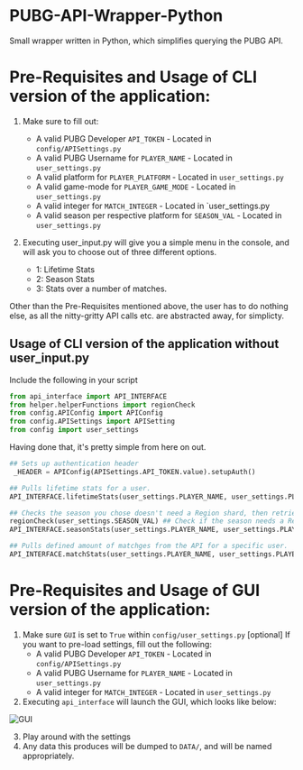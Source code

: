 # PUBG-API-Wrapper-Python
Small wrapper written in Python, which simplifies querying the PUBG API. 

# Pre-Requisites and Usage of CLI version of the application:
1. Make sure to fill out:
   - A valid PUBG Developer `API_TOKEN` - Located in `config/APISettings.py`
   - A valid PUBG Username for `PLAYER_NAME` - Located in `user_settings.py`
   - A valid platform for `PLAYER_PLATFORM` - Located in `user_settings.py`
   - A valid game-mode for `PLAYER_GAME_MODE` - Located in `user_settings.py`
   - A valid integer for `MATCH_INTEGER` - Located in `user_settings.py
   - A valid season per respective platform for `SEASON_VAL` - Located in `user_settings.py`

2. Executing user_input.py will give you a simple menu in the console, and will ask you to choose out of three different options.
   - 1: Lifetime Stats
   - 2: Season Stats
   - 3: Stats over a number of matches.

Other than the Pre-Requisites mentioned above, the user has to do nothing else,
as all the nitty-gritty API calls etc. are abstracted away, for simplicty.

## Usage of CLI version of the application without user_input.py
Include the following in your script
```Python
from api_interface import API_INTERFACE
from helper.helperFunctions import regionCheck
from config.APIConfig import APIConfig
from config.APISettings import APISetting
from config import user_settings
```

Having done that, it's pretty simple from here on out.
```Python
## Sets up authentication header
 _HEADER = APIConfig(APISettings.API_TOKEN.value).setupAuth()

## Pulls lifetime stats for a user.
API_INTERFACE.lifetimeStats(user_settings.PLAYER_NAME, user_settings.PLAYER_PLATFORM, _HEADER, user_settings.PLAYER_GAME_MODE)

## Checks the season you chose doesn't need a Region shard, then retrieves user-stats for that season
regionCheck(user_settings.SEASON_VAL) ## Check if the season needs a Region shard or not
API_INTERFACE.seasonStats(user_settings.PLAYER_NAME, user_settings.PLAYER_PLATFORM, _HEADER, user_settings.PLAYER_GAME_MODE, user_settings.SEASON_VAL)

## Pulls defined amount of matchges from the API for a specific user.
API_INTERFACE.matchStats(user_settings.PLAYER_NAME, user_settings.PLAYER_PLATFORM, _HEADER, user_settings.MATCH_INTEGER)
```
 
# Pre-Requisites and Usage of GUI version of the application:
1. Make sure `GUI` is set to `True` within `config/user_settings.py` 
   [optional] If you want to pre-load settings, fill out the following:
      - A valid PUBG Developer `API_TOKEN` - Located in `config/APISettings.py`
      - A valid PUBG Username for `PLAYER_NAME` - Located in `user_settings.py`
      - A valid integer for `MATCH_INTEGER` - Located in `user_settings.py`
2. Executing `api_interface` will launch the GUI, which looks like below:

![GUI](https://i.imgur.com/2I2aXUR.png)

3. Play around with the settings
4. Any data this produces will be dumped to `DATA/`, and will be named appropriately.
